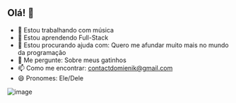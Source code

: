 ## Olá! 👋

- 🔭 Estou trabalhando com música
- 🌱 Estou aprendendo Full-Stack
- 🤔 Estou procurando ajuda com: Quero me afundar muito mais no mundo da programação
- 💬 Me pergunte: Sobre meus gatinhos
- 📫 Como me encontrar: contactdomienik@gmail.com
- 😄 Pronomes: Ele/Dele

![image](https://github.com/user-attachments/assets/20704ede-3866-49ba-b884-f2864e2f8460)
